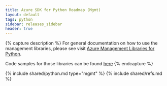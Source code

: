 ```yaml
---
title: Azure SDK for Python Roadmap (Mgmt)
layout: default
tags: python
sidebar: releases_sidebar
header: true
---
```

{% capture description %} 
For general documentation on how to use the management libraries, please see visit [Azure Management Libraries for Python](https://aka.ms/azsdk/python/mgmt).

Code samples for those libraries can be found [here](https://docs.microsoft.com/samples/browse/?languages=python&term=Getting%20started%20-%20Managing)
{% endcapture %}

{% include shared/python.md type="mgmt" %}
{% include shared/refs.md %}
